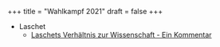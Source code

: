 +++
title = "Wahlkampf 2021"
draft = false
+++

-   Laschet
    -   [Laschets Verhältnis zur Wissenschaft - Ein Kommentar](https://www.heise.de/amp/meinung/Kommentar-Armin-Laschets-gestoertes-Verhaeltnis-zur-Wissenschaft-ist-kein-Zufall-6158705.html)
